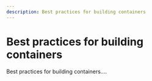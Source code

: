 ```yaml
---
description: Best practices for building containers
---
```


# Best practices for building containers

Best practices for building containers....

